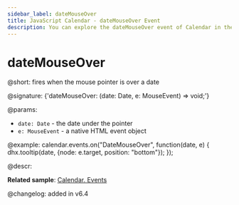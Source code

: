 ```yaml
---
sidebar_label: dateMouseOver
title: JavaScript Calendar - dateMouseOver Event
description: You can explore the dateMouseOver event of Calendar in the documentation of the DHTMLX JavaScript UI library. Browse developer guides and API reference, try out code examples and live demos, and download a free 30-day evaluation version of DHTMLX Suite 7.
---
```


# dateMouseOver

@short: fires when the mouse pointer is over a date

@signature: {'dateMouseOver: (date: Date, e: MouseEvent) => void;'}

@params:
- `date: Date` - the date under the pointer
- `e: MouseEvent` - a native HTML event object

@example:
calendar.events.on("DateMouseOver", function(date, e) {
    dhx.tooltip(date, {node: e.target, position: "bottom"});
});

@descr:

**Related sample**: [Calendar. Events](https://snippet.dhtmlx.com/7kj7fiek)

@changelog: added in v6.4

[comment]: # (@related: calendar/operating_calendar.md#showingtooltips calendar/handling_events.md)
